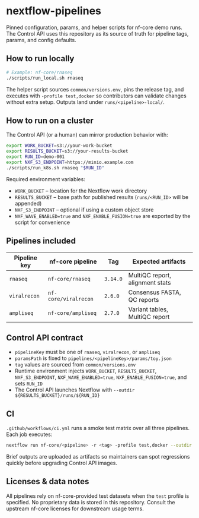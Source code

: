 # nextflow-pipelines

Pinned configuration, params, and helper scripts for nf-core demo runs. The Control API uses this repository as its source of truth for pipeline tags, params, and config defaults.

## How to run locally

```bash
# Example: nf-core/rnaseq
./scripts/run_local.sh rnaseq
```

The helper script sources `common/versions.env`, pins the release tag, and executes with `-profile test,docker` so contributors can validate changes without extra setup. Outputs land under `runs/<pipeline>-local/`.

## How to run on a cluster

The Control API (or a human) can mirror production behavior with:

```bash
export WORK_BUCKET=s3://your-work-bucket
export RESULTS_BUCKET=s3://your-results-bucket
export RUN_ID=demo-001
export NXF_S3_ENDPOINT=https://minio.example.com
./scripts/run_k8s.sh rnaseq "$RUN_ID"
```

Required environment variables:

- `WORK_BUCKET` – location for the Nextflow work directory
- `RESULTS_BUCKET` – base path for published results (`runs/<RUN_ID>` will be appended)
- `NXF_S3_ENDPOINT` – optional if using a custom object store
- `NXF_WAVE_ENABLED=true` and `NXF_ENABLE_FUSION=true` are exported by the script for convenience

## Pipelines included

| Pipeline key | nf-core pipeline | Tag | Expected artifacts |
| --- | --- | --- | --- |
| `rnaseq` | `nf-core/rnaseq` | `3.14.0` | MultiQC report, alignment stats |
| `viralrecon` | `nf-core/viralrecon` | `2.6.0` | Consensus FASTA, QC reports |
| `ampliseq` | `nf-core/ampliseq` | `2.7.0` | Variant tables, MultiQC report |

## Control API contract

- `pipelineKey` must be one of `rnaseq`, `viralrecon`, or `ampliseq`
- `paramsPath` is fixed to `pipelines/<pipelineKey>/params/toy.json`
- `tag` values are sourced from `common/versions.env`
- Runtime environment injects `WORK_BUCKET`, `RESULTS_BUCKET`, `NXF_S3_ENDPOINT`, `NXF_WAVE_ENABLED=true`, `NXF_ENABLE_FUSION=true`, and sets `RUN_ID`
- The Control API launches Nextflow with `--outdir ${RESULTS_BUCKET}/runs/${RUN_ID}`

## CI

`.github/workflows/ci.yml` runs a smoke test matrix over all three pipelines. Each job executes:

```bash
nextflow run nf-core/<pipeline> -r <tag> -profile test,docker --outdir runs/<pipeline>-ci
```

Brief outputs are uploaded as artifacts so maintainers can spot regressions quickly before upgrading Control API images.

## Licenses & data notes

All pipelines rely on nf-core-provided test datasets when the `test` profile is specified. No proprietary data is stored in this repository. Consult the upstream nf-core licenses for downstream usage terms.
